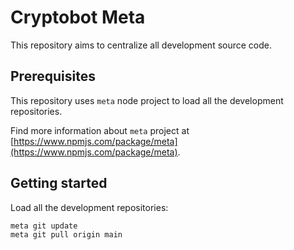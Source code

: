 # Cryptobot Meta

This repository aims to centralize all development source code.

## Prerequisites

This repository uses `meta` node project to load all the development repositories.

Find more information about `meta` project at [https://www.npmjs.com/package/meta](https://www.npmjs.com/package/meta).


## Getting started

Load all the development repositories:

```bash
meta git update
meta git pull origin main
```
